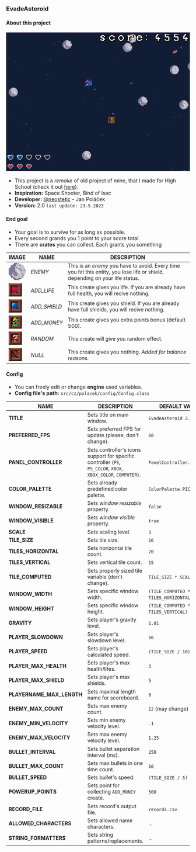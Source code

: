 ### EvadeAsteroid
#### About this project
![ss_1.png](files%2Fss_1.png)
- This project is a _remake_ of old project of mine, that I made for High School (check it out [here](https://github.com/neostetic/java-arcade-game)).
- **Inspiration:** Space Shooter, Bind of Isac
- **Developer:** [@neostetic](https://github.com/neostetic/java-arcade-game) - Jan Poláček
- **Version:** 2.0 `last update: 23.5.2023`
#### End goal
- Your goal is to survive for as long as possible.
- Every second grands you 1 point to your score total.
- There are **crates** you can collect. Each grants you something

| IMAGE                         | NAME         | DESCRIPTION                                                                                                                   |
|-------------------------------|--------------|-------------------------------------------------------------------------------------------------------------------------------|
| ![em_1.png](files%2Fen_1.png) | _ENEMY_      | This is an _enemy_ you have to avoid. Every time you hit this entity, you lose life or shield, depending on your life status. |
| ![pu_1.png](files%2Fpu_1.png) | _ADD_LIFE_   | This create gives you life. If you are already have full health, you will recive nothing.                                     |
| ![pu_3.png](files%2Fpu_2.png) | _ADD_SHIELD_ | This create gives you shield. If you are already have full shields, you will recive nothing.                                  |
| ![pu_4.png](files%2Fpu_4.png) | _ADD_MONEY_  | This create gives you extra points bonus (default 500).                                                                       |
| ![pu_5.png](files%2Fpu_5.png) | _RANDOM_     | This create will give you random effect.                                                                                      |
| ![pu_6.png](files%2Fpu_6.png) | _NULL_       | This create gives you nothing. _Added for balance reasons._                                                                   |

#### Config
- You can freely edit or change **engine** used variables.
- **Config file's path:** `src/cz/polacek/config/Config.class`

| NAME                      | DESCRIPTION                                                                                                    | DEFAULT VALUE                        |
|---------------------------|----------------------------------------------------------------------------------------------------------------|--------------------------------------|
| **TITLE**                 | Sets title on main window.                                                                                     | `EvadeAsteroid 2.0`                  |
| **PREFERRED_FPS**         | Sets preferred FPS for update (please, don't change).                                                          | `60`                                 |
| **PANEL_CONTROLLER**      | Sets controller's icons support for specific controller (`PS`, `PS_COLOR`, `XBOX`, `XBOX_COLOR`, `COMPUTER`).  | `PanelController.COMPUTER`           |
| **COLOR_PALETTE**         | Sets already predefined color palette.                                                                         | `ColorPalette.PICO8`                 |
| **WINDOW_RESIZABLE**      | Sets _window resizable_ property.                                                                              | `false`                              |
| **WINDOW_VISIBLE**        | Sets _window visible_ property.                                                                                | `true`                               |
| **SCALE**                 | Sets scaling level.                                                                                            | `3`                                  |
| **TILE_SIZE**             | Sets tile size.                                                                                                | `16`                                 |
| **TILES_HORIZONTAL**      | Sets horizontal tile count.                                                                                    | `20`                                 |
| **TILES_VERTICAL**        | Sets vertical tile count.                                                                                      | `15`                                 |
| **TILE_COMPUTED**         | Sets properly sized tile variable (don't change).                                                              | `TILE_SIZE * SCALE`                  |
| **WINDOW_WIDTH**          | Sets specific window width.                                                                                    | `(TILE_COMPUTED * TILES_HORIZONTAL)` |
| **WINDOW_HEIGHT**         | Sets specific window height.                                                                                   | `(TILE_COMPUTED * TILES_VERTICAL)`   |
| **GRAVITY**               | Sets player's gravity level.                                                                                   | `1.01`                               |
| **PLAYER_SLOWDOWN**       | Sets player's slowdown level.                                                                                  | `16`                                 |
| **PLAYER_SPEED**          | Sets player's calculated speed.                                                                                | `(TILE_SIZE / 10) * SCALE`           |
| **PLAYER_MAX_HEALTH**     | Sets player's max health/lifes.                                                                                | `3`                                  |
| **PLAYER_MAX_SHIELD**     | Sets player's max shields.                                                                                     | `5`                                  |
| **PLAYERNAME_MAX_LENGTH** | Sets maximal length name for scoreboard.                                                                       | `6`                                  |
| **ENEMY_MAX_COUNT**       | Sets max enemy count.                                                                                          | `12` (may change)                    |
| **ENEMY_MIN_VELOCITY**    | Sets min enemy velocity level.                                                                                 | `.1`                                 |
| **ENEMY_MAX_VELOCITY**    | Sets max enemy velocity level.                                                                                 | `1.25`                               |
| **BULLET_INTERVAL**       | Sets bullet separation interval (ms).                                                                          | `250`                                |
| **BULLET_MAX_COUNT**      | Sets max bullets in one time count.                                                                            | `10`                                 |
| **BULLET_SPEED**          | Sets bullet's speed.                                                                                           | `(TILE_SIZE / 5) * SCALE`            |
| **POWERUP_POINTS**        | Sets point for collecting `ADD_MONEY` create.                                                                  | `500`                                |
| **RECORD_FILE**           | Sets record's output file.                                                                                     | `records.csv`                        |
| **ALLOWED_CHARACTERS**    | Sets allowed name characters.                                                                                  | ...                                  |
| **STRING_FORMATTERS**     | Sets string patterns/replacements.                                                                             | ...                                  |